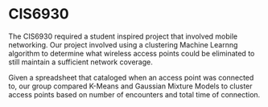# CIS6930

The CIS6930 required a student inspired project that involved mobile networking. Our project involved using a clustering Machine Learnng algorithm to determine what wireless access points could be eliminated to still maintain a sufficient network coverage. 

Given a spreadsheet that cataloged when an access point was connected to, our group compared K-Means and Gaussian Mixture Models to cluster access points based on number of encounters and total time of connection. 
